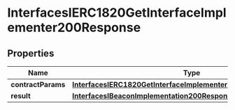 

# InterfacesIERC1820GetInterfaceImplementer200Response


## Properties

| Name | Type | Description | Notes |
|------------ | ------------- | ------------- | -------------|
|**contractParams** | [**InterfacesIERC1820GetInterfaceImplementerRequestContractParams**](InterfacesIERC1820GetInterfaceImplementerRequestContractParams.md) |  |  |
|**result** | [**InterfacesIBeaconImplementation200ResponseResult**](InterfacesIBeaconImplementation200ResponseResult.md) |  |  |



